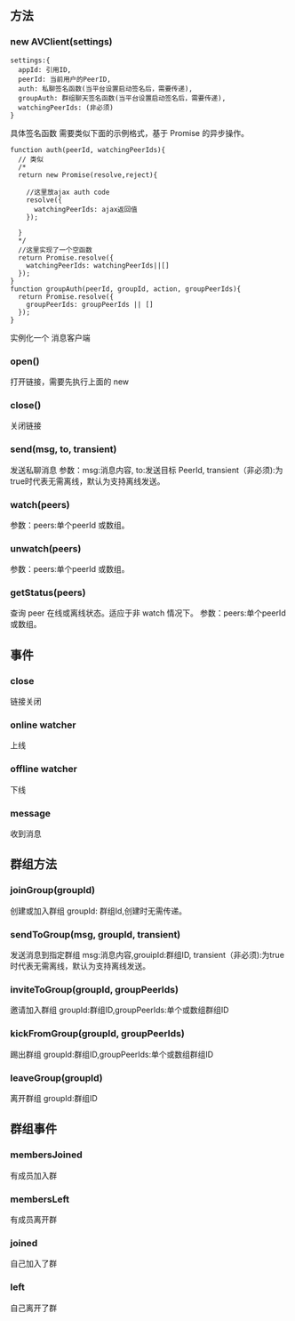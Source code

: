 
##  方法
### new AVClient(settings)
```
settings:{
  appId: 引用ID,
  peerId: 当前用户的PeerID,
  auth: 私聊签名函数(当平台设置启动签名后，需要传递),
  groupAuth: 群组聊天签名函数(当平台设置启动签名后，需要传递),
  watchingPeerIds: (非必须)
}
```
具体签名函数 需要类似下面的示例格式，基于 Promise 的异步操作。

```
function auth(peerId, watchingPeerIds){
  // 类似
  /*
  return new Promise(resolve,reject){

    //这里放ajax auth code
    resolve({
      watchingPeerIds: ajax返回值
    });

  }
  */
  //这里实现了一个空函数
  return Promise.resolve({
    watchingPeerIds: watchingPeerIds||[]
  });
}
function groupAuth(peerId, groupId, action, groupPeerIds){
  return Promise.resolve({
    groupPeerIds: groupPeerIds || []
  });
}

```
实例化一个 消息客户端
### open()
打开链接，需要先执行上面的 new
### close()
关闭链接
### send(msg, to, transient)
 发送私聊消息
 参数：msg:消息内容, to:发送目标 PeerId, transient（非必须):为true时代表无需离线，默认为支持离线发送。
### watch(peers)
参数：peers:单个peerId 或数组。
### unwatch(peers)
参数：peers:单个peerId 或数组。
### getStatus(peers)
查询 peer 在线或离线状态。适应于非 watch 情况下。
参数：peers:单个peerId 或数组。

##  事件
### close
 链接关闭
### online watcher
上线
### offline watcher
下线
### message
收到消息

## 群组方法
### joinGroup(groupId)
创建或加入群组
groupId: 群组Id,创建时无需传递。
### sendToGroup(msg, groupId, transient)
发送消息到指定群组
msg:消息内容,grouipId:群组ID, transient（非必须):为true时代表无需离线，默认为支持离线发送。
### inviteToGroup(groupId, groupPeerIds)
邀请加入群组
groupId:群组ID,groupPeerIds:单个或数组群组ID
### kickFromGroup(groupId, groupPeerIds)
踢出群组
groupId:群组ID,groupPeerIds:单个或数组群组ID
### leaveGroup(groupId)
离开群组
groupId:群组ID

## 群组事件
### membersJoined
有成员加入群
### membersLeft
有成员离开群
### joined
自己加入了群
### left
自己离开了群


